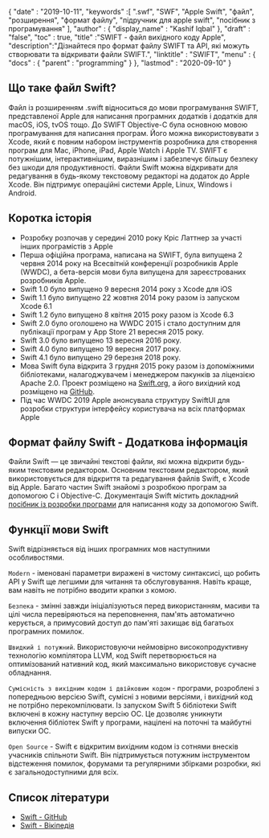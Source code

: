 {
  "date" : "2019-10-11",
  "keywords" :[ ".swf", "SWF", "Apple Swift", "файл", "розширення", "формат файлу", "підручник для apple swift", "посібник з програмування" ],
  "author" : {
    "display_name" : "Kashif Iqbal"
},
  "draft" : "false",
  "toc" : true,
  "title" :"SWIFT - файл вихідного коду Apple",
  "description":"Дізнайтеся про формат файлу SWIFT та API, які можуть створювати та відкривати файли SWIFT.",
  "linktitle" : "SWIFT",
  "menu" : {
    "docs" : {
      "parent" : "programming"
}
},
  "lastmod" : "2020-09-10"
}

## Що таке файл Swift?

Файл із розширенням .swift відноситься до мови програмування SWIFT, представленої Apple для написання програмних додатків і додатків для macOS, iOS, tvOS тощо. До SWIFT Objective-C була основною мовою програмування для написання програм. Його можна використовувати з Xcode, який є повним набором інструментів розробника для створення програм для Mac, iPhone, iPad, Apple Watch і Apple TV. SWIFT є потужнішим, інтерактивнішим, виразнішим і забезпечує більшу безпеку без шкоди для продуктивності. Файли Swift можна відкривати для редагування в будь-якому текстовому редакторі на додаток до Apple Xcode. Він підтримує операційні системи Apple, Linux, Windows і Android.

## Коротка історія

* Розробку розпочав у середині 2010 року Кріс Латтнер за участі інших програмістів з Apple
* Перша офіційна програма, написана на SWIFT, була випущена 2 червня 2014 року на Всесвітній конференції розробників Apple (WWDC), а бета-версія мови була випущена для зареєстрованих розробників Apple.
* Swift 1.0 було випущено 9 вересня 2014 року з Xcode для iOS
* Swift 1.1 було випущено 22 жовтня 2014 року разом із запуском Xcode 6.1
* Swift 1.2 було випущено 8 квітня 2015 року разом із Xcode 6.3
* Swift 2.0 було оголошено на WWDC 2015 і стало доступним для публікації програм у App Store 21 вересня 2015 року.
* Swift 3.0 було випущено 13 вересня 2016 року.
* Swift 4.0 було випущено 19 вересня 2017 року.
* Swift 4.1 було випущено 29 березня 2018 року.
* Мова Swift була відкрита 3 грудня 2015 року разом із допоміжними бібліотеками, налагоджувачем і менеджером пакунків за ліцензією Apache 2.0. Проект розміщено на [Swift.org](https://swift.org/), а його вихідний код розміщено на [GitHub](https://github.com/apple/swift).
* Під час WWDC 2019 Apple анонсувала структуру SwiftUI для розробки структури інтерфейсу користувача на всіх платформах Apple

## Формат файлу Swift - Додаткова інформація

Файли Swift — це звичайні текстові файли, які можна відкрити будь-яким текстовим редактором. Основним текстовим редактором, який використовується для відкриття та редагування файлів Swift, є Xcode від Apple. Багато частин Swift знайомі з розробкою програм за допомогою C і Objective-C. Документація Swift містить докладний [посібник із розробки програми](https://docs.swift.org/swift-book/documentation/the-swift-programming-language/thebasics/) для написання коду за допомогою Swift.

## Функції мови Swift

Swift відрізняється від інших програмних мов наступними особливостями.

`Modern` - іменовані параметри виражені в чистому синтаксисі, що робить API у Swift ще легшими для читання та обслуговування. Навіть краще, вам навіть не потрібно вводити крапки з комою.

`Безпека` - змінні завжди ініціалізуються перед використанням, масиви та цілі числа перевіряються на переповнення, пам'ять автоматично керується, а примусовий доступ до пам'яті захищає від багатьох програмних помилок.

`Швидкий і потужний`. Використовуючи неймовірно високопродуктивну технологію компілятора LLVM, код Swift перетворюється на оптимізований нативний код, який максимально використовує сучасне обладнання.

`Сумісність з вихідним кодом і двійковим кодом` - програми, розроблені з попередньою версією Swift, сумісні з новими версіями, і вихідний код не потрібно перекомпілювати. Із запуском Swift 5 бібліотеки Swift включені в кожну наступну версію ОС. Це дозволяє уникнути включення бібліотек Swift у програми, націлені на поточні та майбутні випуски ОС.

`Open Source` - Swift є відкритим вихідним кодом із сотнями внесків учасників спільноти Swift. Він підтримується потужним інструментом відстеження помилок, форумами та регулярними збірками розробки, які є загальнодоступними для всіх.

## Список літератури
* [Swift - GitHub](https://github.com/apple/swift)
* [Swift - Вікіпедія](https://en.wikipedia.org/wiki/Swift_(programming_language))

